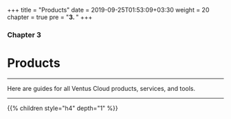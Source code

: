 +++
title = "Products"
date = 2019-09-25T01:53:09+03:30
weight = 20
chapter = true
pre = "<b>3. </b>"
+++

### Chapter 3
# **Products**
___
Here are guides for all Ventus Cloud products, services, and tools.
___

{{% children style="h4" depth="1" %}}